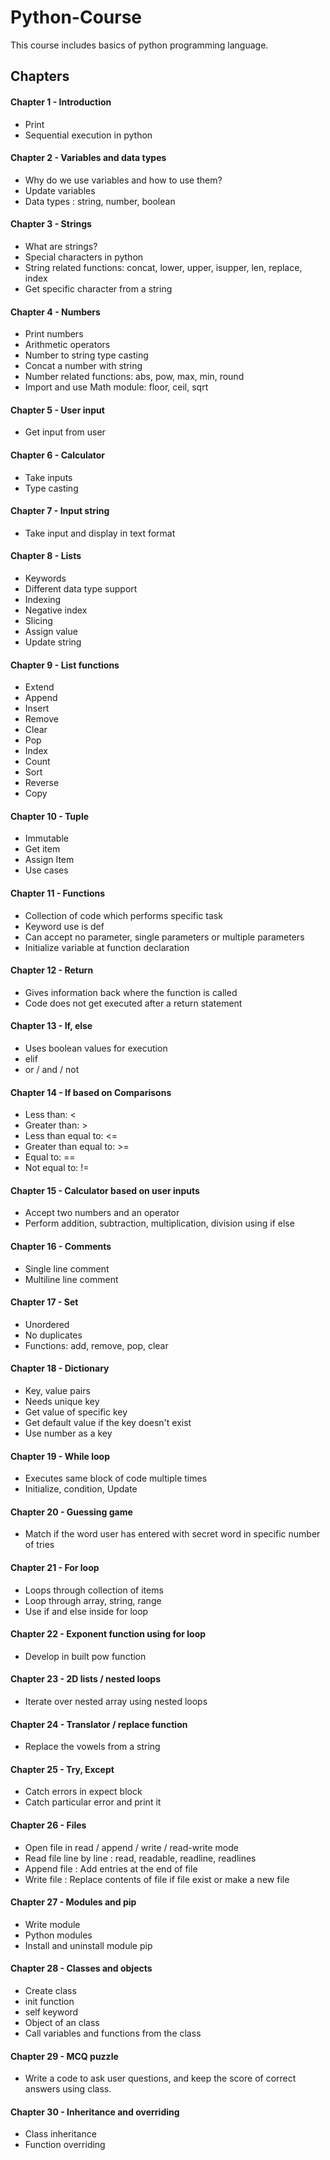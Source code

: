 # Python-Course

This course includes basics of python programming language.

## Chapters

#### Chapter 1 - Introduction

- Print
- Sequential execution in python

#### Chapter 2 - Variables and data types

- Why do we use variables and how to use them?
- Update variables
- Data types : string, number, boolean

#### Chapter 3 - Strings

- What are strings?
- Special characters in python
- String related functions: concat, lower, upper, isupper, len, replace, index
- Get specific character from a string

#### Chapter 4 - Numbers

- Print numbers
- Arithmetic operators
- Number to string type casting
- Concat a number with string
- Number related functions: abs, pow, max, min, round
- Import and use Math module: floor, ceil, sqrt

#### Chapter 5 - User input

- Get input from user

#### Chapter 6 - Calculator

- Take inputs
- Type casting

#### Chapter 7 - Input string

- Take input and display in text format

#### Chapter 8 - Lists

- Keywords
- Different data type support
- Indexing
- Negative index
- Slicing
- Assign value
- Update string

#### Chapter 9 - List functions

- Extend
- Append
- Insert
- Remove
- Clear
- Pop
- Index
- Count
- Sort
- Reverse
- Copy

#### Chapter 10 - Tuple

- Immutable
- Get item
- Assign Item
- Use cases

#### Chapter 11 - Functions

- Collection of code which performs specific task
- Keyword use is def
- Can accept no parameter, single parameters or multiple parameters
- Initialize variable at function declaration

#### Chapter 12 - Return

- Gives information back where the function is called
- Code does not get executed after a return statement

#### Chapter 13 - If, else

- Uses boolean values for execution
- elif
- or / and / not

#### Chapter 14 - If based on Comparisons

- Less than: <
- Greater than: >
- Less than equal to: <=
- Greater than equal to: >=
- Equal to: ==
- Not equal to: !=

#### Chapter 15 - Calculator based on user inputs

- Accept two numbers and an operator
- Perform addition, subtraction, multiplication, division using if else

#### Chapter 16 - Comments

- Single line comment
- Multiline line comment

#### Chapter 17 - Set

- Unordered
- No duplicates
- Functions: add, remove, pop, clear

#### Chapter 18 - Dictionary

- Key, value pairs
- Needs unique key
- Get value of specific key
- Get default value if the key doesn't exist
- Use number as a key

#### Chapter 19 - While loop

- Executes same block of code multiple times
- Initialize, condition, Update

#### Chapter 20 - Guessing game

- Match if the word user has entered with secret word in specific number of tries

#### Chapter 21 - For loop

- Loops through collection of items
- Loop through array, string, range
- Use if and else inside for loop

#### Chapter 22 - Exponent function using for loop

- Develop in built pow function

#### Chapter 23 - 2D lists / nested loops

- Iterate over nested array using nested loops

#### Chapter 24 - Translator / replace function

- Replace the vowels from a string

#### Chapter 25 - Try, Except

- Catch errors in expect block
- Catch particular error and print it

#### Chapter 26 - Files

- Open file in read / append / write / read-write mode
- Read file line by line : read, readable, readline, readlines
- Append file : Add entries at the end of file
- Write file : Replace contents of file if file exist or make a new file

#### Chapter 27 - Modules and pip

- Write module
- Python modules
- Install and uninstall module pip

#### Chapter 28 - Classes and objects

- Create class
- init function
- self keyword
- Object of an class
- Call variables and functions from the class

#### Chapter 29 - MCQ puzzle

- Write a code to ask user questions, and keep the score of correct answers using class.

#### Chapter 30 - Inheritance and overriding

- Class inheritance
- Function overriding
